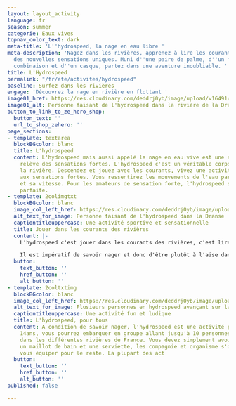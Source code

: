 ```yaml
---
layout: layout_activity
language: fr
season: summer
categorie: Eaux vives
topnav_color_text: dark
meta-title: 'L''hydrospeed, la nage en eau libre '
meta-description: 'Nagez dans les rivières, apprenez à lire les courants, découvrez
  des nouvelles sensations uniques. Muni d''une paire de palme, d''un flottaire, d''une
  combinaison et d''un casque, partez dans une aventure inoubliable. '
title: L'Hydrospeed
permalink: "/fr/ete/activites/hydrospeed"
baseline: Surfez dans les rivières
engage: 'Découvrez la nage en rivière en flottant '
image01_href: https://res.cloudinary.com/deddrj0yb/image/upload/v1649146578/website/Partenaires/1638785318-DSC_1518.jpg
image01_alt: Personne faisant de l'hydrospeed dans la rivière de la Dranse
button_to_link_to_ze_hero_shop:
  button_text: ''
  url_to_shop_zehero: ''
page_sections:
- template: textarea
  blockBGcolor: blanc
  title: L'hydrospeed
  content: L'hydrospeed mais aussi appelé la nage en eau vive est une activité qui
    relève des sensations fortes. L'hydrospeed c'est un véritable corps à corps avec
    la rivière. Descendez et jouez avec les courants, vivez une activité physique
    aux sensations fortes. Vous ressentirez les mouvements de l'eau par sa puissance
    et sa vitesse. Pour les amateurs de sensation forte, l'hydrospeed sera l'activité
    parfaite.
- template: 2colimgtxt
  blockBGcolor: blanc
  image_col_left_href: https://res.cloudinary.com/deddrj0yb/image/upload/v1649146578/website/Partenaires/1638785318-DSC_1518.jpg
  alt_text_for_image: Personne faisant de l'hydrospeed dans la Dranse
  captiontitleuppercase: Une activité sportive et sensationnelle
  title: Jouer dans les courants des rivières
  content: |-
    L'hydrospeed c'est jouer dans les courants des rivières, c'est lire la puissance des courants et des vagues. Vous allez surfer dans les rivières. Muni d'un flotteur en mousse, vous serez équipé d'une combinaison néoprène, d'un casque, de palme, de chausson néoprène et d'un gilet de sauvetage. Vous vous déplacerez donc grâce aux palmes afin d'avancer et de vous guider. Le flotteur lui est très maniable. Le haut de votre corps est alors posé sur le flotteur et vos jambes pagaieront. Ce flotteur est pourvu de deux attaches pour le tenir de vos mains. Il permettra également de vous protéger des cailloux et des différents obstacles devant vous.

    Il est impératif de savoir nager et donc d'être plutôt à l'aise dans l'eau. Selon les lieux et les rivières, vous allez passer dans des rapides et des courants parfois forts. Laissez-vous guider par votre guide qui vous expliquera comment bien manier l'hydrospeed, comment bien lire la rivière afin d'être de plus en plus à l'aise.
  button:
    text_button: ''
    href_button: ''
    alt_button: ''
- template: 2coltxtimg
  blockBGcolor: blanc
  image_col_left_href: https://res.cloudinary.com/deddrj0yb/image/upload/v1649146578/website/Partenaires/1638785324-DSC_1959.jpg
  alt_text_for_image: Plusieurs personnes en hydrospeed avançant sur la Dranse
  captiontitleuppercase: Une activité fun et ludique
  title: L'hydrospeed, pour tous
  content: A condition de savoir nager, l'hydrospeed est une activité pour tous. Dès
    14ans, vous pourrez embarquer en groupe allant jusqu'à 10 personnes avec un guide
    dans les différentes rivières de France. Vous devez simplement avoir sur vous
    un maillot de bain et une serviette, les compagnie et organisme s'occupera de
    vous équiper pour le reste. La plupart des act
  button:
    text_button: ''
    href_button: ''
    alt_button: ''
published: false

---
```

